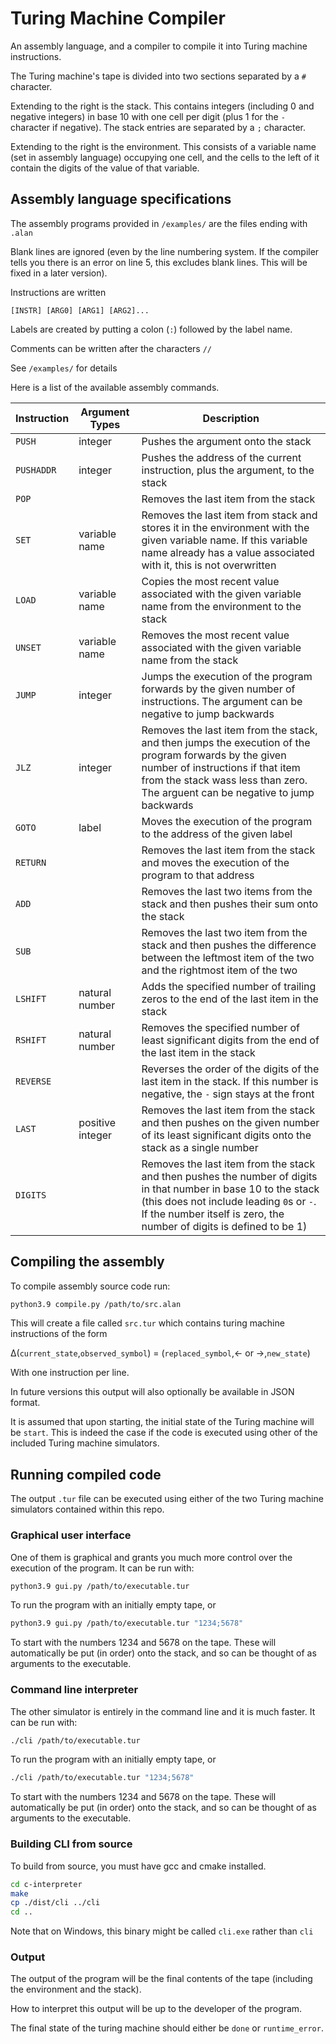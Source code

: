 # Turing Machine Compiler

An assembly language, and a compiler to compile it into Turing machine instructions.

The Turing machine's tape is divided into two sections separated by a `#` character.

Extending to the right is the stack. This contains integers (including 0 and negative integers) in base 10 with one cell per digit (plus 1 for the `-` character if negative). The stack entries are separated by a `;` character.

Extending to the right is the environment. This consists of a variable name (set in assembly language) occupying one cell, and the cells to the left of it contain the digits of the value of that variable.

## Assembly language specifications

The assembly programs provided in `/examples/` are the files ending with `.alan`

Blank lines are ignored (even by the line numbering system. If the compiler tells you there is an error on line 5, this excludes blank lines. This will be fixed in a later version).

Instructions are written

```
[INSTR] [ARG0] [ARG1] [ARG2]...
```

Labels are created by putting a colon (`:`) followed by the label name.

Comments can be written after the characters `//`

See `/examples/` for details


Here is a list of the available assembly commands.

| Instruction | Argument Types   | Description                                                                                                                                                                                                                         |
|-------------|------------------|-------------------------------------------------------------------------------------------------------------------------------------------------------------------------------------------------------------------------------------|
| `PUSH`      | integer          | Pushes the argument onto the stack                                                                                                                                                                                                  |
| `PUSHADDR`  | integer          | Pushes the address of the current instruction, plus the argument, to the stack                                                                                                                                                      |
| `POP`       |                  | Removes the last item from the stack                                                                                                                                                                                                |
| `SET`       | variable name    | Removes the last item from stack and stores it in the environment with the given variable name. If this variable name already has a value associated with it, this is not overwritten                                               |
| `LOAD`      | variable name    | Copies the most recent value associated with the given variable name from the environment to the stack                                                                                                                              |
| `UNSET`     | variable name    | Removes the most recent value associated with the given variable name from the stack                                                                                                                                                |
| `JUMP`      | integer          | Jumps the execution of the program forwards by the given number of instructions. The argument can be negative to jump backwards                                                                                                     |
| `JLZ`       | integer          | Removes the last item from the stack, and then jumps the execution of the program forwards by the given number of instructions if that item from the stack wass less than zero. The arguent can be negative to jump backwards       |
| `GOTO`      | label            | Moves the execution of the program to the address of the given label                                                                                                                                                                |
| `RETURN`    |                  | Removes the last item from the stack and moves the execution of the program to that address                                                                                                                                         |
| `ADD`       |                  | Removes the last two items from the stack and then pushes their sum onto the stack                                                                                                                                                  |
| `SUB`       |                  | Removes the last two item from the stack and then pushes the difference between the leftmost item of the two and the rightmost item of the two                                                                                      |
| `LSHIFT`    | natural number   | Adds the specified number of trailing zeros to the end of the last item in the stack                                                                                                                                                |
| `RSHIFT`    | natural number   | Removes the specified number of least significant digits from the end of the last item in the stack                                                                                                                                 |
| `REVERSE`   |                  | Reverses the order of the digits of the last item in the stack. If this number is negative, the `-` sign stays at the front                                                                                                         |
| `LAST`      | positive integer | Removes the last item from the stack and then pushes on the given number of its least significant digits onto the stack as a single number                                                                                          |
| `DIGITS`    |                  | Removes the last item from the stack and then pushes the number of digits in that number in base 10 to the stack (this does not include leading `0`s or `-`. If the number itself is zero, the number of digits is defined to be 1) |

## Compiling the assembly

To compile assembly source code run:

```bash
python3.9 compile.py /path/to/src.alan
```

This will create a file called `src.tur` which contains turing machine instructions of the form

&Delta;(`current_state`,`observed_symbol`) = (`replaced_symbol`,&larr; or &rarr;,`new_state`)


With one instruction per line.

In future versions this output will also optionally be available in JSON format.

It is assumed that upon starting, the initial state of the Turing machine will be `start`. This is indeed the case if the code is executed using other of the included Turing machine simulators.

## Running compiled code

The output `.tur` file can be executed using either of the two Turing machine simulators contained within this repo.

### Graphical user interface

One of them is graphical and grants you much more control over the execution of the program. It can be run with:

```bash
python3.9 gui.py /path/to/executable.tur
```

To run the program with an initially empty tape, or

```bash
python3.9 gui.py /path/to/executable.tur "1234;5678"
```

To start with the numbers 1234 and 5678 on the tape. These will automatically be put (in order) onto the stack, and so can be thought of as arguments to the executable.

### Command line interpreter

The other simulator is entirely in the command line and it is much faster. It can be run with:

```bash
./cli /path/to/executable.tur
```

To run the program with an initially empty tape, or

```bash
./cli /path/to/executable.tur "1234;5678"
```

To start with the numbers 1234 and 5678 on the tape. These will automatically be put (in order) onto the stack, and so can be thought of as arguments to the executable.

### Building CLI from source

To build from source, you must have gcc and cmake installed.

```bash
cd c-interpreter
make
cp ./dist/cli ../cli
cd ..
```

Note that on Windows, this binary might be called `cli.exe` rather than `cli`

### Output

The output of the program will be the final contents of the tape (including the environment and the stack).

How to interpret this output will be up to the developer of the program.

The final state of the turing machine should either be `done` or `runtime_error`.